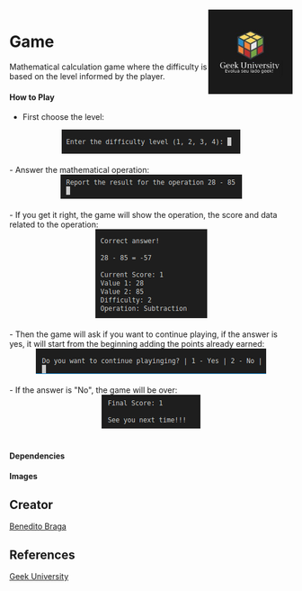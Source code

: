 <h1 align="left">Game<a href="https://www.geekuniversity.com.br/"><img align="right" style="margin-top: -40px;" src="images/logo01.jpeg" alt="Logo" width="150"></a></h1>


Mathematical calculation game where the difficulty is based on the level informed by the player.

#### How to Play 

- First choose the level:

<div align="center"><img alt="Image showing level selection" src="images/choose-level.png"></div>
<br>
 - Answer the mathematical operation:

<div align="center"><img alt="Image showing math question." src="images/question.png"></div>
<br>
 - If you get it right, the game will show the operation, the score and data related to the operation:

<div align="center"><img alt="Image showing game result." src="images/result.png"></div>
<br>
 - Then the game will ask if you want to continue playing, if the answer is yes, it will start from the beginning adding the points already earned:

<div align="center"><img alt="Image showing game result." src="images/question2.png"></div>
<br>
 - If the answer is "No", the game will be over:

<div align="center"><img aalt="Image showing game over." src="images/finally.png"></div>
<br>

#### Dependencies



#### Images



## Creator

[Benedito Braga](https://www.linkedin.com/in/beneditobarroso "Meet the Creator.")

## References

[Geek University](https://www.geekuniversity.com.br/ "Access the course content here.")